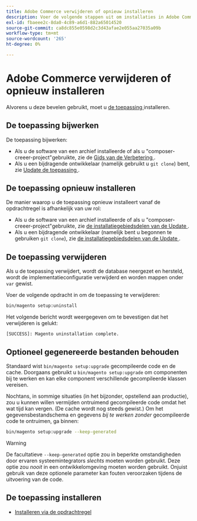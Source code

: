 ```yaml
---
title: Adobe Commerce verwijderen of opnieuw installeren
description: Voer de volgende stappen uit om installaties in Adobe Commerce te verwijderen en opnieuw te installeren.
exl-id: fbaeee2c-8da0-4c89-a6d1-882a65014520
source-git-commit: ca8dc855e0598d2c3d43afae2e055aa27035a09b
workflow-type: tm+mt
source-wordcount: '265'
ht-degree: 0%

---
```


# Adobe Commerce verwijderen of opnieuw installeren

Alvorens u deze bevelen gebruikt, moet u [ de toepassing ](../tutorials/install.md) installeren.

## De toepassing bijwerken

De toepassing bijwerken:

* Als u de software van een archief installeerde of als u &quot;composer-creeer-project&quot;gebruikte, zie de [ Gids van de Verbetering ](../../upgrade/overview.md).
* Als u een bijdragende ontwikkelaar (namelijk gebruikt u `git clone`) bent, zie [ Update de toepassing ](../../upgrade/developer/git-installs.md).

## De toepassing opnieuw installeren

De manier waarop u de toepassing opnieuw installeert vanaf de opdrachtregel is afhankelijk van uw rol:

* Als u de software van een archief installeerde of als u &quot;composer-creeer-project&quot;gebruikte, zie [ de installatiegebiedsdelen van de Update ](https://developer.adobe.com/commerce/contributor/guides/install/update-dependencies/).
* Als u een bijdragende ontwikkelaar (namelijk bent u begonnen te gebruiken `git clone`), zie [ de installatiegebiedsdelen van de Update ](https://developer.adobe.com/commerce/contributor/guides/install/update-dependencies/).

## De toepassing verwijderen

Als u de toepassing verwijdert, wordt de database neergezet en hersteld, wordt de implementatieconfiguratie verwijderd en worden mappen onder `var` gewist.

Voer de volgende opdracht in om de toepassing te verwijderen:

```bash
bin/magento setup:uninstall
```

Het volgende bericht wordt weergegeven om te bevestigen dat het verwijderen is gelukt:

```
[SUCCESS]: Magento uninstallation complete.
```

## Optioneel gegenereerde bestanden behouden

Standaard wist `bin/magento setup:upgrade` gecompileerde code en de cache. Doorgaans gebruikt u `bin/magento setup:upgrade` om componenten bij te werken en kan elke component verschillende gecompileerde klassen vereisen.

Nochtans, in sommige situaties (in het bijzonder, opstellend aan productie), zou u kunnen willen vermijden ontruimend gecompileerde code omdat het wat tijd kan vergen. (De cache wordt nog steeds gewist.) Om het gegevensbestandschema en gegevens *bij te werken zonder* gecompileerde code te ontruimen, ga binnen:

```bash
bin/magento setup:upgrade --keep-generated
```

>[!WARNING]
>
>De facultatieve `--keep-generated` optie zou in beperkte omstandigheden door ervaren systeemintegrators *slechts* moeten worden gebruikt. Deze optie zou *nooit* in een ontwikkelomgeving moeten worden gebruikt. Onjuist gebruik van deze optionele parameter kan fouten veroorzaken tijdens de uitvoering van de code.

## De toepassing installeren

* [Installeren via de opdrachtregel](../advanced.md)
